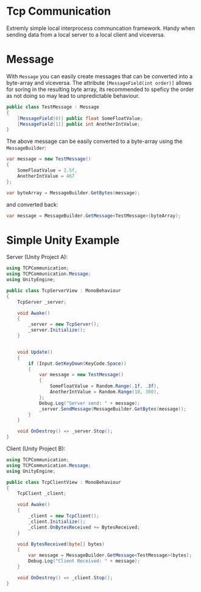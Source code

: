 # Tcp Communication
Extremly simple local interprocess communcation framework. Handy when sending data from a local server to a local client and viceversa.


Message
======
With `Message` you can easily create messages that can be converted into a byte-array and viceversa. 
The attribute `[MessageField(int order)]`  allows for soring in the resulting byte array, its recommended to speficy the order as not doing so may lead to unpredictable behaviour.

```csharp
public class TestMessage : Message
{
    [MessageField(0)] public float SomeFloatValue;
    [MessageField(1)] public int AnotherIntValue;
}
```

The above message can be easily converted to a byte-array using the `MessageBuilder`:
```csharp
var message = new TestMessage()
{
    SomeFloatValue = 2.5f,
    AnotherIntValue = 467
};

var byteArray = MessageBuilder.GetBytes(message);
```
and converted back:
```csharp
var message = MessageBuilder.GetMessage<TestMessage>(byteArray);
```
Simple Unity Example
=====
Server (Unity Project A):
```csharp
using TCPCommunication;
using TCPCommunication.Message;
using UnityEngine;

public class TcpServerView : MonoBehaviour
{
    TcpServer _server;

    void Awake()
    {
        _server = new TcpServer();
        _server.Initialize();
    }


    void Update()
    {
        if (Input.GetKeyDown(KeyCode.Space))
        {
            var message = new TestMessage()
            {
                SomeFloatValue = Random.Range(.1f, .3f),
                AnotherIntValue = Random.Range(10, 300),
            };
            Debug.Log("Server send: " + message);
            _server.SendMessage(MessageBuilder.GetBytes(message));
        }
    }

    void OnDestroy() => _server.Stop();
}
```

Client (Unity Project B):
```csharp
using TCPCommunication;
using TCPCommunication.Message;
using UnityEngine;

public class TcpClientView : MonoBehaviour
{
    TcpClient _client;

    void Awake()
    {
        _client = new TcpClient();
        _client.Initialize();
        _client.OnBytesReceived += BytesReceived;
    }

    void BytesReceived(byte[] bytes)
    {
        var message = MessageBuilder.GetMessage<TestMessage>(bytes);
        Debug.Log("Client Received: " + message);
    }

    void OnDestroy() => _client.Stop();
}
```
